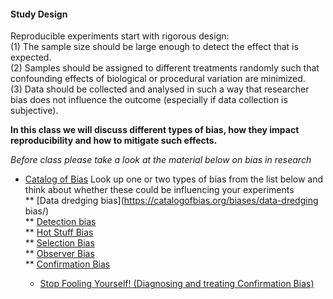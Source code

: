#### Study Design

Reproducible experiments start with rigorous design:  
(1) The sample size should be large enough to detect the effect that is expected.  
(2) Samples should be assigned to different treatments randomly such that confounding effects of biological or procedural variation are minimized.  
(3) Data should be collected and analysed in such a way that researcher bias does not influence the outcome (especially if data collection is subjective).  

**In this class we will discuss different types of bias, how they impact reproducibility and how to mitigate such effects.**  

_Before class please take a look at the material below on bias in research_

* [Catalog of Bias](https://catalogofbias.org/) Look up one or two types of bias from the list below and think about whether these could be influencing your experiments  
** [Data dredging bias](https://catalogofbias.org/biases/data-dredging bias/)  
  ** [Detection bias](https://catalogofbias.org/biases/detection-bias/)  
  ** [Hot Stuff Bias](https://catalogofbias.org/biases/hot-stuff-bias/)  
  ** [Selection Bias](https://catalogofbias.org/biases/selection-bias/)  
  ** [Observer Bias](https://catalogofbias.org/biases/observer-bias/)  
  ** [Confirmation Bias](https://catalogofbias.org/biases/confirmation-bias/)

  * [Stop Fooling Yourself! (Diagnosing and treating Confirmation Bias)](https://doi.org/10.1523/ENEURO.0415-24.2024)
  
  
